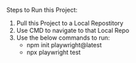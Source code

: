 Steps to Run this Project:
  1. Pull this Project to a Local Repostitory
  2. Use CMD to navigate to that Local Repo
  3. Use the below commands to run:
       * npm init playwright@latest
       * npx playwright test
